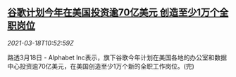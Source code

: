 <!--1616071833000-->
[谷歌计划今年在美国投资逾70亿美元 创造至少1万个全职岗位](https://cn.reuters.com/article/google-us-investment-job-0318-idCNKBS2BA161)
------

<div><i>2021-03-18T10:52:59Z</i></div><p>路透3月18日 - Alphabet Inc表示，旗下谷歌今年计划在美国各地的办公室和数据中心投资逾70亿美元，在美国创造至少1万个新的全职工作岗位。(完)</p>
